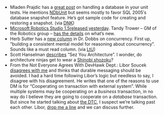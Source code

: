 -   Mladen Prajdic has a [great
    post](http://weblogs.sqlteam.com/mladenp/archive/2007/07/06/60250.aspx)
    on handling a database in your unit tests. He mentions
    [NDbUnit](http://www.ndbunit.org/) but seems mostly to favor SQL
    2005′s database snapshot feature. He’s got sample code for creating
    and restoring a snapshot. (via
    [DNK](http://www.dotnetkicks.com/architecture/Ways_to_revert_a_database_to_pre_Test_state_after_Unit_testing))
-   [Microsoft Robotics Studio
    1.5](http://www.microsoft.com/downloads/details.aspx?FamilyId=73092FF6-E37B-45C6-8E5E-C23D5D632B1E&displaylang=en)[released
    yesterday](http://www.microsoft.com/presspass/press/2007/jul07/07-09msrspr.mspx).
    Tandy Trower – GM of the Robotics group – [has the
    details](http://msdn2.microsoft.com/en-us/robotics/bb625969.aspx) on
    what’s new.
-   Herb Sutter has a [new
    column](http://www.ddj.com/dept/architect/200001985) in Dr. Dobbs on
    concurrency. First up, “building a consistent mental model for
    reasoning about concurrency”. Sounds like a must read column. (via
    [LtU](http://lambda-the-ultimate.org/node/2339))
-   Scott Hanselman
    [describes](http://www.hanselman.com/blog/SezYouArchitectureAndTheArchitectureNinja.aspx)
    “Sez You Architecture”. I wonder, do architecture ninjas get to wear
    a [Shinobi shozoku](http://en.wikipedia.org/wiki/Shinobi_shozoku)?
-   From the Not Everyone Agrees With DevHawk Dept.: Libor Soucek
    [disagrees with
    me](http://lsblog.wordpress.com/2007/07/05/avoid-durable-messages-in-enterprise-services/)
    and thinks that durable messaging should be avoided. I had a hard
    time following Libor’s logic but needless to say, I disagree with
    his disagreement. He writes that one of the reasons to use DM is for
    “Cooperating on transaction with external system”. While multiple
    systems may be cooperating on a *business* transaction, in no way do
    I believe they are going to cooperate on a *database* transaction.
    But since he started talking about [the
    DTC](http://msdn2.microsoft.com/en-us/library/ms684146.aspx), I
    suspect we’re talking past each other. Libor, [drop me a
    line](mailto:harry.pierson@microsoft.com) and
    we can discuss further.
